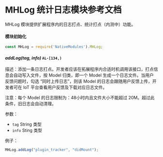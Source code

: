 # MHLog 统计日志模块参考文档

MHLog 模块提供扩展程序内的日志打点、统计打点（内测中）功能。



#### 模块初始化

```javascript
const MHLog = require('NativeModules').MHLog;
```



#### *addLog(tag, info)*  `AL-[134,)`

描述：添加一条日志打点。开发者应该在拓展程序内合适时机调用该接口，打点信息会自动写入文件，按 Model 归类，即一个 Model 生成一个日志文件。当用户反馈问题时，勾选 “同时上传日志”，则该 Model 的日志会跟随用户反馈上传，开发者可在 IoT 平台查看用户反馈及下载对应日志文件。

注意：每个 Model 的日志限制为：48小时内且文件大小不能超过 20M。超过此条件，旧日志会自动清理。

参数：

- `tag` String 类型
- `info` Sting 类型

例子：

```javascript
MHLog.addLog("plugin_tracker", "didMount");
```
